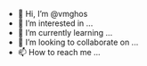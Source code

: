 - 👋 Hi, I’m @vmghos
- 👀 I’m interested in ...
- 🌱 I’m currently learning ...
- 💞️ I’m looking to collaborate on ...
- 📫 How to reach me ...

<!---
vmghos/vmghos is a ✨ special ✨ repository because its `README.md` (this file) appears on your GitHub profile.
You can click the Preview link to take a look at your changes.
--->
